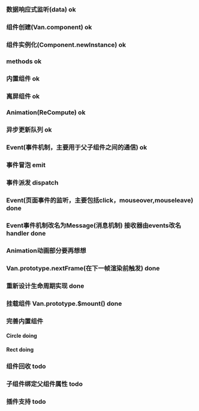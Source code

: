 ### 数据响应式监听(data)    ok
### 组件创建(Van.component)    ok
### 组件实例化(Component.newInstance)    ok
### methods  ok
### 内置组件   ok
### 离屏组件   ok
### Animation(ReCompute)    ok
### 异步更新队列    ok
### Event(事件机制，主要用于父子组件之间的通信)  ok
### 事件冒泡 emit
### 事件派发 dispatch
### Event(页面事件的监听，主要包括click，mouseover,mouseleave)  done

### Event事件机制改名为Message(消息机制) 接收器由events改名handler  done
### Animation动画部分要再想想

### Van.prototype.nextFrame(在下一帧渲染前触发) done
### 重新设计生命周期实现  done
### 挂载组件 Van.prototype.$mount() done

### 完善内置组件
#### Circle doing
#### Rect  doing

### 组件回收  todo

### 子组件绑定父组件属性  todo

### 插件支持    todo